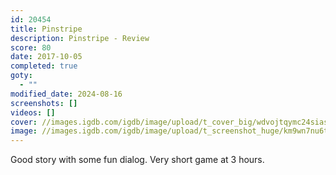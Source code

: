 ```yaml
---
id: 20454
title: Pinstripe
description: Pinstripe - Review
score: 80
date: 2017-10-05
completed: true
goty:
  - ""
modified_date: 2024-08-16
screenshots: []
videos: []
cover: //images.igdb.com/igdb/image/upload/t_cover_big/wdvojtqymc24siasqjde.jpg
image: //images.igdb.com/igdb/image/upload/t_screenshot_huge/km9wn7nu6tjllxk6pk02.jpg
---
```

Good story with some fun dialog. Very short game at 3 hours.